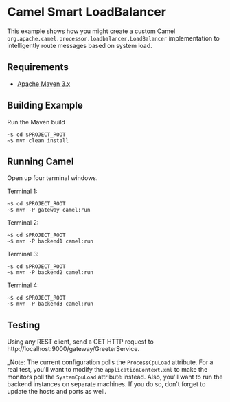 # Camel Smart LoadBalancer

This example shows how you might create a custom Camel `org.apache.camel.processor.loadbalancer.LoadBalancer` implementation to intelligently route messages based on system load.

## Requirements

- [Apache Maven 3.x](http://maven.apache.org)

## Building Example

Run the Maven build

```
~$ cd $PROJECT_ROOT
~$ mvn clean install
```

## Running Camel

Open up four terminal windows.

Terminal 1:

```
~$ cd $PROJECT_ROOT
~$ mvn -P gateway camel:run
```

Terminal 2:

```
~$ cd $PROJECT_ROOT
~$ mvn -P backend1 camel:run
```

Terminal 3:

```
~$ cd $PROJECT_ROOT
~$ mvn -P backend2 camel:run
```

Terminal 4:

```
~$ cd $PROJECT_ROOT
~$ mvn -P backend3 camel:run
```

Testing
-------

Using any REST client, send a GET HTTP request to http://localhost:9000/gateway/GreeterService.

_Note: The current configuration polls the `ProcessCpuLoad` attribute. For a real test, you'll want to modify the `applicationContext.xml` to make the monitors poll the `SystemCpuLoad` attribute instead. Also, you'll want to run the backend instances on separate machines. If you do so, don't forget to update the hosts and ports as well.